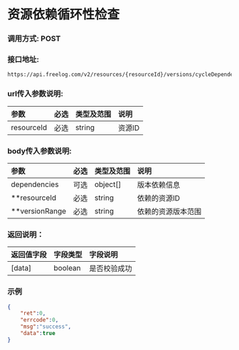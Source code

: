 # 资源依赖循环性检查

### 调用方式: POST

### 接口地址:

```
https://api.freelog.com/v2/resources/{resourceId}/versions/cycleDependencyCheck
```

### url传入参数说明:

| 参数 | 必选 | 类型及范围 | 说明 |
| :--- | :--- | :--- | :--- |
| resourceId | 必选 | string | 资源ID |

### body传入参数说明:

| 参数 | 必选 | 类型及范围 | 说明 |
| :--- | :--- | :--- | :--- |
| dependencies | 可选 | object[] | 版本依赖信息 |
| **resourceId | 必选 | string | 依赖的资源ID |
| **versionRange | 必选 | string | 依赖的资源版本范围 |

### 返回说明：

| 返回值字段 | 字段类型 | 字段说明 |
| :--- | :--- | :--- |
| [data] | boolean | 是否校验成功 |

### 示例

```json
{
    "ret":0,
    "errcode":0,
    "msg":"success",
    "data":true
}

```


